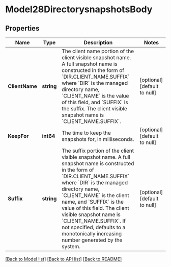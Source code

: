 # Model28DirectorysnapshotsBody

## Properties
Name | Type | Description | Notes
------------ | ------------- | ------------- | -------------
**ClientName** | **string** | The client name portion of the client visible snapshot name. A full snapshot name is constructed in the form of &#x60;DIR.CLIENT_NAME.SUFFIX&#x60; where &#x60;DIR&#x60; is the managed directory name, &#x60;CLIENT_NAME&#x60; is the value of this field, and &#x60;SUFFIX&#x60; is the suffix. The client visible snapshot name is &#x60;CLIENT_NAME.SUFFIX&#x60;. | [optional] [default to null]
**KeepFor** | **int64** | The time to keep the snapshots for, in milliseconds. | [optional] [default to null]
**Suffix** | **string** | The suffix portion of the client visible snapshot name. A full snapshot name is constructed in the form of &#x60;DIR.CLIENT_NAME.SUFFIX&#x60; where &#x60;DIR&#x60; is the managed directory name, &#x60;CLIENT_NAME&#x60; is the client name, and &#x60;SUFFIX&#x60; is the value of this field. The client visible snapshot name is &#x60;CLIENT_NAME.SUFFIX&#x60;. If not specified, defaults to a monotonically increasing number generated by the system. | [optional] [default to null]

[[Back to Model list]](../README.md#documentation-for-models) [[Back to API list]](../README.md#documentation-for-api-endpoints) [[Back to README]](../README.md)


